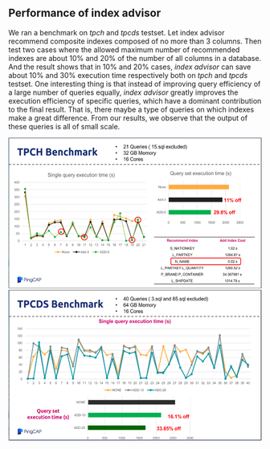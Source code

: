## Performance of index advisor

We ran a benchmark on *tpch* and *tpcds* testset. Let index advisor recommend composite indexes composed of no more than 3 columns. Then test two cases where the allowed maximum number of recommended indexes are about 10% and 20% of the number of all columns in a database. And the result shows that in 10% and 20% cases, *index advisor* can save about 10% and 30% execution time respectively both on *tpch* and *tpcds* testset. One interesting thing is that instead of improving query efficiency of a large number of queries equally, *index advisor* greatly improves the execution efficiency of specific queries, which have a dominant contribution to the final result. That is, there maybe a type of queries on which indexes make a great difference. From our results, we observe that the output of these queries is all of small scale.

<div align="center">
<img src="docs/src/imgs/idxadv1.PNG"  height="300" width="600">
</div>

<div align="center">
<img src="docs/src/imgs/idxadv2.PNG"  height="300" width="600">
</div>
